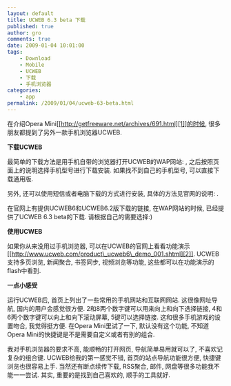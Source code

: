 ```yaml
---
layout: default
title: UCWEB 6.3 beta 下载
published: true
author: gro
comments: true
date: 2009-01-04 10:01:00
tags:
    - Download
    - Mobile
    - UCWEB
    - 下载
    - 手机浏览器
categories:
    - app
permalink: /2009/01/04/ucweb-63-beta.html
---
```

 在介绍Opera Mini[[http://getfreeware.net/archives/691.html][1]]的时候, 很多朋友都提到了另外一款手机浏览器UCWEB. 

**下载UCWEB** 

最简单的下载方法是用手机自带的浏览器打开UCWEB的WAP网站: , 之后按照页面上的说明选择手机型号进行下载安装. 如果找不到自己的手机型号, 可以直接下载通用版. 

另外, 还可以使用短信或者电脑下载的方式进行安装, 具体的方法见官网的说明: . 

在官网上有提供UCWEB6和UCWEB6.2版下载的链接, 在WAP网站的时候, 已经提供了UCWEB 6.3 beta的下载. 请根据自己的需要选择:) 

**使用UCWEB** 



如果你从来没用过手机浏览器, 可以在UCWEB的官网上看看功能演示[[http://www.ucweb.com/product\_ucweb6\_demo_001.shtml][2]]. UCWEB支持多页浏览, 新闻聚合, 书签同步, 视频浏览等功能, 这些都可以在功能演示的flash中看到. 

**一点小感受**

运行UCWEB后, 首页上列出了一些常用的手机网站和互联网网站. 这很像网址导航, 国内的用户会感觉很方便. 2和8两个数字键可以用来向上和向下选择链接, 4和6两个数字键可以向上和向下滚动屏幕, 5键可以选择链接. 这和很多手机游戏的设置吻合, 我觉得挺方便. 在Opera Mini里试了一下, 默认没有这个功能, 不知道Opera Mini的快捷键是不是需要自定义或者有别的组合. 

我对手机浏览器的要求不高, 能顺畅的打开网页, 导航简单易用就可以了, 不喜欢记复杂的组合键. UCWEB给我的第一感觉不错, 首页的站点导航功能很方便, 快捷键浏览也很容易上手. 当然还有断点续传下载, RSS聚合, 邮件, 网盘等很多功能我不能一一尝试. 其实, 重要的是找到自己喜欢的, 顺手的工具就好.

 [1]: http://getfreeware.net/archives/691.html "下载Opera Mini 4.2"
 [2]: http://www.ucweb.com/product_ucweb6_demo_001.shtml